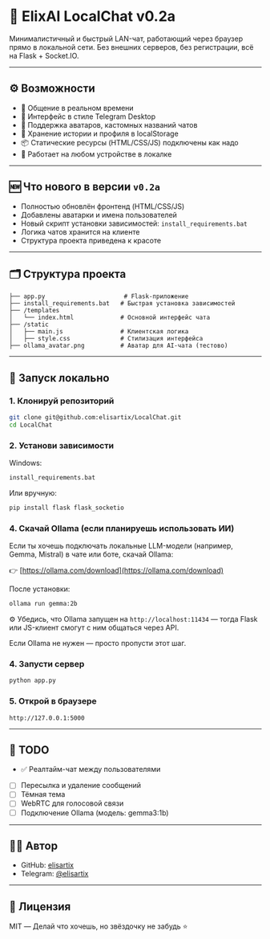 # 💬 ElixAI LocalChat v0.2a

Минималистичный и быстрый LAN-чат, работающий через браузер прямо в локальной сети. Без внешних серверов, без регистрации, всё на Flask + Socket.IO.

---

## ⚙️ Возможности

- 🔁 Общение в реальном времени
- 🧠 Интерфейс в стиле Telegram Desktop
- 🎨 Поддержка аватаров, кастомных названий чатов
- 💾 Хранение истории и профиля в localStorage
- 📦 Статические ресурсы (HTML/CSS/JS) подключены как надо
- 📡 Работает на любом устройстве в локалке

---

## 🆕 Что нового в версии `v0.2a`

- Полностью обновлён фронтенд (HTML/CSS/JS)
- Добавлены аватарки и имена пользователей
- Новый скрипт установки зависимостей: `install_requirements.bat`
- Логика чатов хранится на клиенте
- Структура проекта приведена к красоте

---

## 🗂 Структура проекта

```
├── app.py                      # Flask-приложение
├── install_requirements.bat   # Быстрая установка зависимостей
├── /templates
│   └── index.html             # Основной интерфейс чата
├── /static
│   ├── main.js                # Клиентская логика
│   ├── style.css              # Стилизация интерфейса
├── ollama_avatar.png          # Аватар для AI-чата (тестово)
```

---

## 🚀 Запуск локально

### 1. Клонируй репозиторий

```bash
git clone git@github.com:elisartix/LocalChat.git
cd LocalChat
```

### 2. Установи зависимости

Windows:

```bash
install_requirements.bat
```

Или вручную:

```bash
pip install flask flask_socketio
```

### 4. Скачай Ollama (если планируешь использовать ИИ)

Если ты хочешь подключать локальные LLM-модели (например, Gemma, Mistral) в чате или боте, скачай Ollama:

👉 [https://ollama.com/download](https://ollama.com/download)

После установки:

```bash
ollama run gemma:2b
```

⚙️ Убедись, что Ollama запущен на `http://localhost:11434` — тогда Flask или JS-клиент смогут с ним общаться через API.

Если Ollama не нужен — просто пропусти этот шаг.



### 4. Запусти сервер

```bash
python app.py
```

### 5. Открой в браузере

```
http://127.0.0.1:5000
```

---

## 🧪 TODO

- ✅ Реалтайм-чат между пользователями
- [ ] Пересылка и удаление сообщений
- [ ] Тёмная тема
- [ ] WebRTC для голосовой связи
- [ ] Подключение Ollama (модель: gemma3:1b)

---

## 🧑‍💻 Автор

- GitHub: [elisartix](https://github.com/elisartix)
- Telegram: [@elisartix](https://t.me/elisartix)

---

## 📄 Лицензия

MIT — Делай что хочешь, но звёздочку не забудь ⭐️
